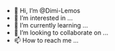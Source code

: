 - 👋 Hi, I’m @Dimi-Lemos
- 👀 I’m interested in ...
- 🌱 I’m currently learning ...
- 💞️ I’m looking to collaborate on ...
- 📫 How to reach me ...

<!---
Dimi-Lemos/Dimi-Lemos is a ✨ special ✨ repository because its `README.md` (this file) appears on your GitHub profile.
You can click the Preview link to take a look at your changes.
--->
